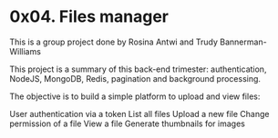 # 0x04. Files manager
This is a group project done by Rosina Antwi and Trudy Bannerman-Williams

This project is a summary of this back-end trimester: authentication, NodeJS, MongoDB, Redis, pagination and background processing.

The objective is to build a simple platform to upload and view files:

User authentication via a token
List all files
Upload a new file
Change permission of a file
View a file
Generate thumbnails for images

#

